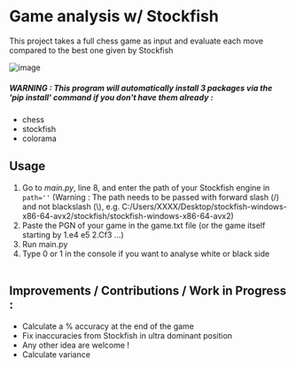 # Game analysis w/ Stockfish

This project takes a full chess game as input and evaluate each move compared to the best one given by Stockfish

![image](https://github.com/Fredrik2002/Chess-analysis/assets/86866135/153b03da-b3ac-4789-9888-f7a9bccc63c5)

##### WARNING : This program will automatically install 3 packages via the 'pip install' command if you don't have them already :
- chess
- stockfish
- colorama

## Usage
1. Go to *main.py*, line 8, and enter the path of your Stockfish engine in `path=''`
(Warning : The path needs to be passed with forward slash (/) and not blackslash (\\), e.g.
C:/Users/XXXX/Desktop/stockfish-windows-x86-64-avx2/stockfish/stockfish-windows-x86-64-avx2)
2. Paste the PGN of your game in the game.txt file (or the game itself starting by 1.e4 e5 2.Cf3 ...)
3. Run main.py
4. Type 0 or 1 in the console if you want to analyse white or black side <br><br>

## Improvements / Contributions / Work in Progress :
- Calculate a % accuracy at the end of the game
- Fix inaccuracies from Stockfish in ultra dominant position
- Any other idea are welcome !
- Calculate variance

